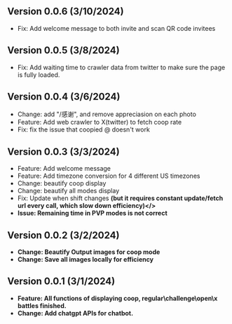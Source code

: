 
## Version 0.0.6 (3/10/2024)
 * Fix: Add welcome message to both invite and scan QR code invitees

## Version 0.0.5 (3/8/2024)
 * Fix: Add waiting time to crawler data from twitter to make sure the page is fully loaded.

## Version 0.0.4 (3/6/2024)
 * Change: add "/感谢", and remove appreciasion on each photo
 * Feature: Add web crawler to X(twitter) to fetch coop rate 
 * Fix: fix the issue that coopied @ doesn't work 

## Version 0.0.3 (3/3/2024)
 * Feature: Add welcome message
 * Feature: Add timezone conversion for 4 different US timezones
 * Change: beautify coop display 
 * Change: beautify all modes display
 * Fix: Update when shift changes <strong>(but it requires constant update/fetch url every call, which slow down efficiency)</<strong>>
 * <strong>Issue: Remaining time in PVP modes is not correct </strong>

## Version 0.0.2 (3/2/2024)
 * Change: Beautify Output images for coop mode
 * Change: Save all images locally for efficiency

## Version 0.0.1 (3/1/2024)
 * Feature: All functions of displaying coop, regular\challenge\open\x battles finished.
 * Change: Add chatgpt APIs for chatbot.
